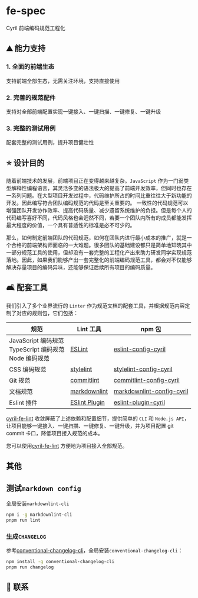 <!--
 * @Author: CyrilChi chiyongmail@163.com
 * @Date: 2024-04-02 18:57:32
 * @LastEditors: CyrilChi chiyongmail@163.com
 * @LastEditTime: 2024-04-09 12:44:29
 * @FilePath: /cyril-lint/README.md
 * @Description: 
 * 
 * Copyright (c) 2024 by ${git_name_email}, All Rights Reserved. 
-->
# fe-spec

Cyril 前端编码规范工程化

## :mountain: 能力支持

### 1. 全面的前端生态

支持前端全部生态，无需关注环境，支持直接使用

### 2. 完善的规范配件

支持对全部前端配置实现一键接入、一键扫描、一键修复、一键升级

### 3. 完整的测试用例

配套完整的测试用例，提升项目健壮性

## :star: 设计目的

随着前端技术的发展，前端项目正在变得越来越复杂。`JavaScript` 作为一门弱类型解释性编程语言，其灵活多变的语法极大的提高了前端开发效率，但同时也存在一系列问题。在大型项目开发过程中，代码维护所占的时间比重往往大于新功能的开发。因此编写符合团队编码规范的代码是至关重要的。 一致性的代码规范可以增强团队开发协作效率、提高代码质量、减少遗留系统维护的负担。但是每个人的代码编写喜好不同，代码风格也会迥然不同，若要一个团队内所有的成员都能发挥最大程度的价值，一个具有普适性的标准是必不可少的。

那么，如何制定前端团队的代码规范，如何在团队内进行最小成本的推广，就是一个合格的前端架构师面临的一大难题。很多团队的基础建设都只是简单地知晓其中一部分规范工具的使用，但却没有一套完整的工程化产出来助力研发同学实现规范落地。因此，如果我们能够产出一套完整化的前端编码规范工具，都会对不仅能够解决存量项目的编码异味，还能够保证后续所有项目的编码质量。


## :couch_and_lamp: 配套工具

我们引入了多个业界流行的 `Linter` 作为规范文档的配套工具，并根据规范内容定制了对应的规则包，它们包括：

| 规范                                                              | Lint 工具                                                      | npm 包                                                                                 |
| ----------------------------------------------------------------- | -------------------------------------------------------------- | -------------------------------------------------------------------------------------- |
| JavaScript 编码规范 <br/> TypeScript 编码规范 <br/> Node 编码规范 | [ESLint](https://eslint.org/)                                  | [eslint-config-cyril](https://www.npmjs.com/package/eslint-config-cyril)             |
| CSS 编码规范                                                      | [stylelint](https://stylelint.io/)                             | [stylelint-config-cyril](https://www.npmjs.com/package/stylelint-config-cyril)       |
| Git 规范                                                          | [commitlint](https://commitlint.js.org/#/)                     | [commitlint-config-cyril](https://www.npmjs.com/package/commitlint-config-cyril)     |
| 文档规范                                                          | [markdownlint](https://github.com/DavidAnson/markdownlint)     | [markdownlint-config-cyril](https://www.npmjs.com/package/markdownlint-config-cyril) |
| Eslint 插件                                                       | [ESlint Plugin](https://eslint.org/docs/latest/extend/plugins) | [eslint-plugin-cyril](https://www.npmjs.com/package/eslint-plugin-cyril)             |

[cyril-fe-lint](https://www.npmjs.com/package/cyril-fe-lint) 收敛屏蔽了上述依赖和配置细节，提供简单的 `CLI` 和 `Node.js API`，让项目能够一键接入、一键扫描、一键修复、一键升级，并为项目配置 git commit 卡口，降低项目接入规范的成本。

您可以使用[cyril-fe-lint](https://www.npmjs.com/package/cyril-fe-lint) 方便地为项目接入全部规范。

## 其他

## 测试`markdown config`

全局安装`markdownlint-cli`

```bash
npm i -g markdownlint-cli
pnpm run lint
```

### 生成`CHANGELOG`

参考[conventional-changelog-cli](https://www.npmjs.com/package/conventional-changelog-cli)，全局安装`conventional-changelog-cli`：

```bash
npm install -g conventional-changelog-cli
pnpm run changelog
```

## :email: 联系


</br>

